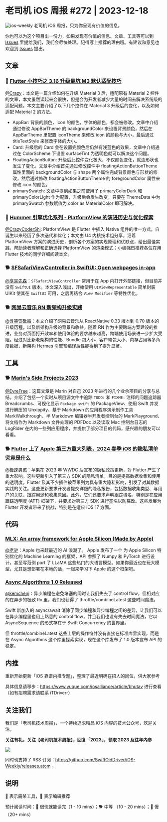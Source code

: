 # 老司机 iOS 周报 #272 | 2023-12-18

![ios-weekly](https://github.com/SwiftOldDriver/iOS-Weekly/blob/master/assets/ios-weekly.png?raw=true)
老司机 iOS 周报，只为你呈现有价值的信息。

你也可以为这个项目出一份力，如果发现有价值的信息、文章、工具等可以到 [Issues](https://github.com/SwiftOldDriver/iOS-Weekly/issues) 里提给我们，我们会尽快处理。记得写上推荐的理由哦。有建议和意见也欢迎到 [Issues](https://github.com/SwiftOldDriver/iOS-Weekly/issues) 提出。

## 文章

### 🐎 [Flutter 小技巧之 3.16 升级最坑 M3 默认适配技巧](https://mp.weixin.qq.com/s/SIEYjZn0gKNMCGlPeg1rGw)

[@Crazy](https://github.com/jiyan135960)：本文是一篇介绍如何在升级 Material 3 后，适配原有 Material 2 控件的文章，本文虽然读起来会很快，但是会为开发者减少大量的时间去解决系统级的适配问题。本文主要介绍了以下几个控件在 Material 3 升级后的变化，以及如何适配 Material 2 的方法。

- AppBar: 背景的颜色，icon 的颜色，字体的颜色，都会被修改。文章中介绍通过修改 AppBarTheme 的 backgroundColor 来设置背景颜色，然后在  AppBarTheme 里配置 iconTheme 来修改 icon 的颜色与大小，最后通过 titleTextStyle 来修改字体的大小。
- Card: 升级后的 Card 会在设置完颜色后仍然有浅蓝色的效果，文章中介绍通过在 ColorScheme 下设置  surfaceTint 为透明色就可以解决这个问题。
- FloatingActionButton: 升级后此控件变化极大，不仅颜色变化，就连形状也发生了变化。文章中介绍首先通过修改控件中 floatingActionButtonTheme 属性里面的 backgroundColor 与 shape 两个属性完成背景颜色与形状的修改，然后通过修改 floatingActionButtonTheme 的 foregroundColor 属性来修改 icon 的颜色。
- primarySwatch: 文章中提到如果之前使用了 primaryColorDark 和  primaryColorLight 作为配置，升级后会发生改变，只要在 ThemeData 中为 primarySwatch 参数赋值为 color as MaterialColor 即可解决。

### 🐢 [Hummer 引擎优化系列 - PlatformView 的演进历史与优化探索](https://mp.weixin.qq.com/s/R3UUlgEPVR909NB_Jz6o-w)

[@CrazyCoderShi](https://github.com/CrazyCoderShi): PlatformView 是 Flutter 中插入 Native 组件的唯一方式，自诞生以来经历了多次迭代和优化；本文由 U4 内核技术组分享，沿着 PlatformView 方案的演进历史，剖析各个方案的实现原理和优缺点，给出最佳实践，帮助读者理解和正确选择 PlatformView 的渲染模式；小编强烈推荐各位在用 Flutter 技术的同学详细阅读本文。

### 🐕 [SFSafariViewController in SwiftUI: Open webpages in-app](https://www.avanderlee.com/swiftui/sfsafariviewcontroller-open-webpages-in-app/)

[@享耳先森](https://github.com/iblacksun)：`SFSafariViewController` 常用于在 App 内打开外部链接，但目前并没有 `SwiftUI` 版本。本文深入浅出，开始使用 `UIViewRepresentable` 简单封装 UIKit 使其在 `SwiftUI` 可用，之后再结合 `View Modifier` 等特性优化。

### 🐕 [网易云音乐 RN 新架构升级实践](https://mp.weixin.qq.com/s/tAf0SnW2M7Sp0E72YLJP5w)

[@含笑饮砒霜](https://weibo.com/chinafishnews/)：本文介绍了网易云音乐从 ReactNative 0.33 版本到 0.70 版本的升级历程，以及新架构升级的背景和收益。随着 RN 作为主要跨端方案建设的推进，业务对页面打开效率和使用体验的要求越来越高，跨端使用场景进一步扩大受阻。经过对比新老架构的性能、Bundle 包大小、客户端包大小、内存占用等多角度数据，新架构 Hermes 引擎预编译后性能得到了提升显著。

## 工具

### 🐕 [Marin's Side Projects 2023](https://trycombine.com/posts/marin-side-projects-2023)

[@EyreFree](https://github.com/eyrefree)：这篇文章是 Marin 对自己 2023 年进行的几个业余项目的分享与总结。介绍了包括一个实时从项目源文件中追踪 `TODO:` 和 `FIXME:` 注释的问题追踪器 Breadcrumbs、可视化显示 `Package.swift` 的 PackageView、使用 Swift 并发进行解压的 Unxippity、基于 Markdown 的应用程序演示制作工具 MarkWalkthrough、半 Markdown 编辑器半开发者控制台的 MarkPlayground、将文档作为 Markdown 文件处理的 PDFDoc 以及读取 Mac 控制台日志的 LogRider 在内的一些列应用程序，并提供了部分项目的代码，感兴趣的朋友可以看看。

### 🐕 [Flutter 上了 Apple 第三方重大列表，2024 春季 iOS 的隐私清单究竟是什么](https://mp.weixin.qq.com/s/Z5rc2ud3hJ2k7hN7EItyPA)

[@极速男孩](https://github.com/ztlyyznf001)：苹果在 2023 年 WWDC 后宣布的隐私政策更新，对 Flutter 产生了重大影响。这些更新引入了第三方 SDK 的隐私清单，目的是提高数据收集和使用的透明度。Flutter 及其不少插件被苹果列为具有重大隐私影响，引发了对其数据实践的关注。这些更新要求开发者提交详细的隐私报告，包括数据收集类型、与用户的关联、跟踪用途和收集原因。此外，它们还要求声明跟踪域名，特别是在应用跟踪透明度 (ATT) 框架下，并要求对第三方 SDK 进行签名以防篡改。这些发展为 Flutter 开发者带来了挑战，特别是在适应 iOS 17 方面。

## 代码

### [MLX: An array framework for Apple Silicon (Made by Apple)](https://github.com/ml-explore/mlx)

[@老驴](https://weibo.com/u/6090610445)：Apple 也来赶最近的 AI 浪潮了。 Apple 发布了一个 为 Apple Silicon 特别优化的 Machine Learning 的框架，API 参照了 Numpy 和 PyTorch 进行设计，甚至写范例 port 了 LLaMA 这些热门的大语言模型。如果你最近也在玩大模型，尤其是想部署在本地的话，一起来学习下 Apple 的这个框架吧。

### [Async Algorithms 1.0 Released](https://github.com/apple/swift-async-algorithms)

[@kemchenj](https://kemchenj.github.ion/)：异步编程在避免堵塞的同时让我们失去了 control flow，但相对应的在异步的极致 Rx 里，我们也获得了 throttle/combineLatest 这些时间魔法。

Swift 新加入的 async/await 消除了同步编程和异步编程之间的差异，让我们可以在异步编程里也用上熟悉的 control flow，并且我们也没有失去时间魔法，它以 AsyncSequence 的形式存在于 Swift Concurrency 的世界里。

但 throttle/combineLatest 这些上层的操作符并没有直接在标准库里实现，而是在 Async Algorithms 这个库里探索实现，现在这个库发布了 1.0 版本宣布 API 的稳定。

## 内推

重新开始更新「iOS 靠谱内推专题」，整理了最近明确在招人的岗位，供大家参考

具体信息请移步：<https://www.yuque.com/iosalliance/article/bhutav> 进行查看（如有招聘需求请联系 iTDriverr）

## 关注我们

我们是「老司机技术周报」，一个持续追求精品 iOS 内容的技术公众号，欢迎关注。

**关注有礼，关注【老司机技术周报】，回复「2023」，领取 2023 及往年内参**

![](https://github.com/SwiftOldDriver/iOS-Weekly/blob/master/assets/qrcode_for_wechat.jpg?raw=true)

同时也支持了 RSS 订阅：<https://github.com/SwiftOldDriver/iOS-Weekly/releases.atom> 。

## 说明

🚧 表示需某工具，🌟 表示编辑推荐

预计阅读时间：🐎 很快就能读完（1 - 10 mins）；🐕 中等 （10 - 20 mins）；🐢 慢（20+ mins）
